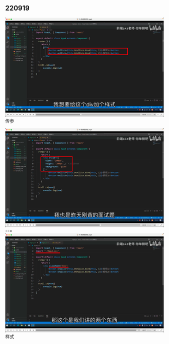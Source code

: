 ## 220919

![](./img/2022-09-19-19-09-36.png)      
传参    

![](./img/2022-09-19-19-11-06.png)  
--= 
![](./img/2022-09-19-19-12-35.png)      
样式    

